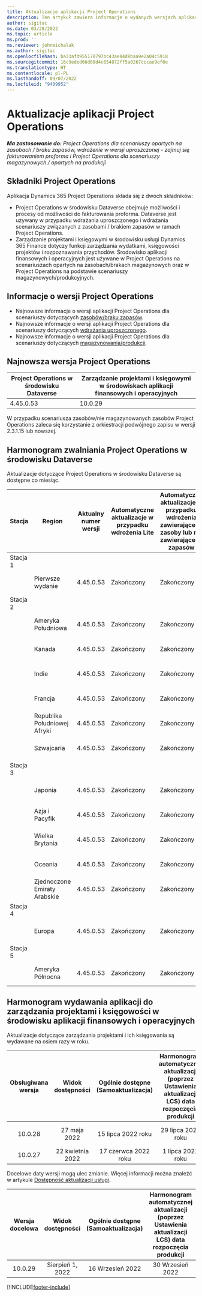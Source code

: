 ```yaml
---
title: Aktualizacje aplikacji Project Operations
description: Ten artykuł zawiera informacje o wydanych wersjach aplikacji Dynamics 365 Project Operations.
author: sigitac
ms.date: 03/28/2022
ms.topic: article
ms.prod: ''
ms.reviewer: johnmichalak
ms.author: sigitac
ms.openlocfilehash: ba33afd955170797bc43ae84d8baa9e2a04c5918
ms.sourcegitcommit: 16c9eded66d60d4c654872ff5a0267cccae9ef0e
ms.translationtype: HT
ms.contentlocale: pl-PL
ms.lasthandoff: 09/07/2022
ms.locfileid: "9409952"
---
```

# <a name="project-operations-updates"></a>Aktualizacje aplikacji Project Operations

_**Ma zastosowanie do:** Project Operations dla scenariuszy opartych na zasobach / braku zapasów, wdrożenie w wersji uproszczonej - zajmuj się fakturowaniem proforma i Project Operations dla scenariuszy magazynowych / opartych na produkcji_



## <a name="project-operations-components"></a>Składniki Project Operations

Aplikacja Dynamics 365 Project Operations składa się z dwóch składników:

- Project Operations w środowisku Dataverse obejmuje możliwości i procesy od możliwości do fakturowania proforma. Dataverse jest używany w przypadku wdrażania uproszczonego i wdrażania scenariuszy związanych z zasobami / brakiem zapasów w ramach Project Operations.
- Zarządzanie projektami i księgowymi w środowisku usługi Dynamics 365 Finance dotyczy funkcji zarządzania wydatkami, księgowości projektów i rozpoznawania przychodów. Środowisko aplikacji finansowych i operacyjnych jest używane w Project Operations na scenariuszach opartych na zasobach/brakach magazynowych oraz w Project Operations na podstawie scenariuszy magazynowych/produkcyjnych.

## <a name="project-operations-release-notes"></a>Informacje o wersji Project Operations
- Najnowsze informacje o wersji aplikacji Project Operations dla scenariuszy dotyczących [zasobów/braku zapasów](whats-new-july-2022-resource-based.md).
- Najnowsze informacje o wersji aplikacji Project Operations dla scenariuszy dotyczących [wdrażania uproszczonego](../pro/whats-new/whats-new-july-2022-lite.md).
- Najnowsze informacje o wersji aplikacji Project Operations dla scenariuszy dotyczących [magazynowania/produkcji](../prod-pma/whats-new/whats-new-jul-2022-stocked.md).

## <a name="project-operations-latest-version"></a>Najnowsza wersja Project Operations

| Project Operations w środowisku Dataverse | Zarządzanie projektami i księgowymi w środowiskach aplikacji finansowych i operacyjnych | 
| --- | --- |
| 4.45.0.53 | 10.0.29 |

W przypadku scenariusza zasobów/nie magazynowanych zasobów Project Operations zaleca się korzystanie z orkiestracji podwójnego zapisu w wersji 2.3.1.15 lub nowszej.

## <a name="release-schedule-for-project-operations-on-dataverse-environment"></a>Harmonogram zwalniania Project Operations w środowisku Dataverse

Aktualizacje dotyczące Project Operations w środowisku Dataverse są dostępne co miesiąc. 

| Stacja | Region | Aktualny numer wersji | Automatyczne aktualizacje w przypadku wdrożenia Lite | Automatyczne aktualizacje w przypadku wdrożenia zawierającego zasoby lub nie zawierającego zapasów | Następny numer wersji | Następna wersja ogólnie dostępna |
|-----------|-----------------------|-----------------|--------------------|---------------------|---------------------|---------------------|
| Stacja 1 |   &nbsp;              |    &nbsp;       | &nbsp;             |      &nbsp;         |      &nbsp;         |      &nbsp;         |
|   &nbsp;  | Pierwsze wydanie         |  4.45.0.53      | Zakończony           | Zakończony            | Do ustalenia                 | 09 Wrzesień 2022      |
| Stacja 2 |   &nbsp;              |    &nbsp;       | &nbsp;             |      &nbsp;         |      &nbsp;         |      &nbsp;         |
|   &nbsp;  | Ameryka Południowa         |  4.45.0.53      | Zakończony           | Zakończony            | Do ustalenia                 | 09 Wrzesień 2022       |
|   &nbsp;  | Kanada                |  4.45.0.53      | Zakończony           | Zakończony            | Do ustalenia                 | 09 Wrzesień 2022       |
|   &nbsp;  | Indie                 |  4.45.0.53      | Zakończony           | Zakończony            | Do ustalenia                 | 09 Wrzesień 2022       |
|   &nbsp;  | Francja                |  4.45.0.53      | Zakończony           | Zakończony            | Do ustalenia                 | 09 Wrzesień 2022       |
|   &nbsp;  | Republika Południowej Afryki          |  4.45.0.53      | Zakończony           | Zakończony            | Do ustalenia                 | 09 Wrzesień 2022       |
|   &nbsp;  | Szwajcaria           |  4.45.0.53      | Zakończony           | Zakończony            | Do ustalenia                 | 09 Wrzesień 2022       |
| Stacja 3 |      &nbsp;           |     &nbsp;      |     &nbsp;         |      &nbsp;         |      &nbsp;         |      &nbsp;         |
|   &nbsp;  | Japonia                 |  4.45.0.53      | Zakończony      | Zakończony       | Do ustalenia                 | 09 Wrzesień 2022       |
|   &nbsp;  | Azja i Pacyfik          |  4.45.0.53      | Zakończony      | Zakończony       | Do ustalenia                 | 09 Wrzesień 2022       |
|   &nbsp;  | Wielka Brytania         |  4.45.0.53      | Zakończony      | Zakończony       | Do ustalenia                 | 09 Wrzesień 2022       |
|   &nbsp;  | Oceania               |  4.45.0.53      | Zakończony      | Zakończony       | Do ustalenia                 | 09 Wrzesień 2022       |
|   &nbsp;  | Zjednoczone Emiraty Arabskie  |  4.45.0.53      | Zakończony      | Zakończony       | Do ustalenia                 | 09 Wrzesień 2022       |
| Stacja 4 |     &nbsp;            |     &nbsp;      |     &nbsp;         |      &nbsp;         |      &nbsp;         |      &nbsp;         |
|   &nbsp;  | Europa                |  4.45.0.53      | Zakończony           | Zakończony            | Do ustalenia           | 16 Wrzesień 2022       |
| Stacja 5 |     &nbsp;            |     &nbsp;      |     &nbsp;         |      &nbsp;         |      &nbsp;         |      &nbsp;         |
|   &nbsp;  | Ameryka Północna         |  4.45.0.53      | Zakończony           | Zakończony            | Do ustalenia           | 16 Wrzesień 2022       |

## <a name="release-schedule-for-project-management-and-accounting-in-the-finance-and-operations-apps-environment"></a>Harmonogram wydawania aplikacji do zarządzania projektami i księgowości w środowisku aplikacji finansowych i operacyjnych

Aktualizacje dotyczące zarządzania projektami i ich księgowania są wydawane na osiem razy w roku.

|Obsługiwana wersja| Widok dostępności | Ogólnie dostępne (Samoaktualizacja) | Harmonogram automatycznej aktualizacji (poprzez Ustawienia aktualizacji LCS) data rozpoczęcia produkcji |   Koniec świadczenia usług   |
|:---------------:|:---------------------------:|:---------------------------------:|:--------------------------------------------------------------------:|:------------------:|
|     10.0.28     |      27 maja 2022           |        15 lipca 2022 roku              |                          29 lipca 2022 roku                               | 21 października 2022   |
|     10.0.27     |      22 kwietnia 2022         |        17 czerwca 2022 roku              |                          1 lipca 2022 roku                                | 16 Wrzesień 2022 |

Docelowe daty wersji mogą ulec zmianie. Więcej informacji można znaleźć w artykule [Dostępność aktualizacji usługi](/dynamics365/fin-ops-core/fin-ops/get-started/public-preview-releases?toc=%2fdynamics365%2ffinance%2ftoc.json).

|Wersja docelowa | Widok dostępności | Ogólnie dostępne (Samoaktualizacja) | Harmonogram automatycznej aktualizacji (poprzez Ustawienia aktualizacji LCS) data rozpoczęcia produkcji |   Koniec świadczenia usług   |
|:---------------:|:---------------------------:|:---------------------------------:|:--------------------------------------------------------------------:|:------------------:|
|     10.0.29     |      Sierpień 1, 2022         |       16 Wrzesień 2022          |                        30 Wrzesień 2022                            | 13 stycznia 2023   |

[!INCLUDE[footer-include](../includes/footer-banner.md)]
